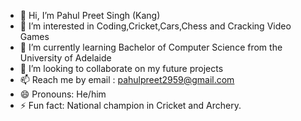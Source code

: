 - 👋 Hi, I’m Pahul Preet Singh (Kang)
- 👀 I’m interested in Coding,Cricket,Cars,Chess and Cracking Video Games
- 🌱 I’m currently learning Bachelor of Computer Science from the University of Adelaide
- 💞️ I’m looking to collaborate on my future projects
- 📫 Reach me by email : pahulpreet2959@gmail.com
- 😄 Pronouns: He/him
- ⚡ Fun fact: National champion in Cricket and Archery.

<!---
kangpahul9/kangpahul9 is a ✨ special ✨ repository because its `README.md` (this file) appears on your GitHub profile.
You can click the Preview link to take a look at your changes.
--->
